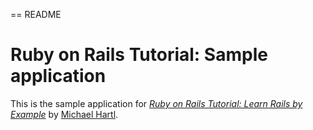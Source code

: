 == README

# Ruby on Rails Tutorial: Sample application

This is the sample application for 
[*Ruby on Rails Tutorial: Learn Rails by Example*](http://railstutorial.org/)
by [Michael Hartl](http://michaelhartl.com/).

